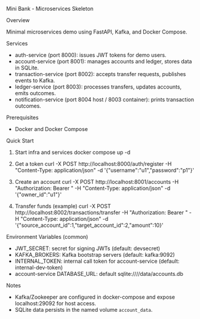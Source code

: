 Mini Bank - Microservices Skeleton

Overview

Minimal microservices demo using FastAPI, Kafka, and Docker Compose.

Services

- auth-service (port 8000): issues JWT tokens for demo users.
- account-service (port 8001): manages accounts and ledger, stores data in SQLite.
- transaction-service (port 8002): accepts transfer requests, publishes events to Kafka.
- ledger-service (port 8003): processes transfers, updates accounts, emits outcomes.
- notification-service (port 8004 host / 8003 container): prints transaction outcomes.

Prerequisites

- Docker and Docker Compose

Quick Start

1) Start infra and services
   docker compose up -d

2) Get a token
   curl -X POST http://localhost:8000/auth/register -H "Content-Type: application/json" -d '{"username":"u1","password":"p1"}'

3) Create an account
   curl -X POST http://localhost:8001/accounts -H "Authorization: Bearer <TOKEN>" -H "Content-Type: application/json" -d '{"owner_id":"u1"}'

4) Transfer funds (example)
   curl -X POST http://localhost:8002/transactions/transfer -H "Authorization: Bearer <TOKEN>" -H "Content-Type: application/json" -d '{"source_account_id":1,"target_account_id":2,"amount":10}'

Environment Variables (common)

- JWT_SECRET: secret for signing JWTs (default: devsecret)
- KAFKA_BROKERS: Kafka bootstrap servers (default: kafka:9092)
- INTERNAL_TOKEN: internal call token for account-service (default: internal-dev-token)
- account-service DATABASE_URL: default sqlite:////data/accounts.db

Notes

- Kafka/Zookeeper are configured in docker-compose and expose localhost:29092 for host access.
- SQLite data persists in the named volume `account_data`.

